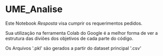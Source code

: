 # UME_Analise

Este Notebook *Resposta* visa cumprir os requerimentos pedidos.

Sua utilização na ferramenta Colab do Google é a melhor forma de ver a estrutura das diviões dos objetivos de cada parte do código.

Os Arquivos '.pkl' são gerados a partir do dataset principal '.csv' 
